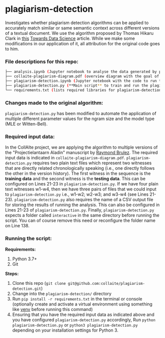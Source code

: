 # plagiarism-detection
Investigates whether plagiarism detection algorithms can be applied to accurately match similar or same semantic context across different versions of a textual document. We use the algorithm proposed by Thomas Hikaru Clark in [this](https://towardsdatascience.com/simple-plagiarism-detection-in-python-2314ac3aee88) [Towards Data Science](https://towardsdatascience.com/) article. While we make some modifications in our application of it, all attribution for the original code goes to him.

### File descriptions for this repo:
```bash
├── analysis.ipynb (Jupyter notebook to analyse the data generated by plagiarism-detection.py)
├── collaite-plagiarism-diagram.pdf (overview diagram with the goal of this analysis and how it was done)
├── plagiarism-detection.ipynb (Jupyter notebook with the code to run the plagiarism detection algorithm)
├── plagiarism-detection.py (**Main script** to train and run the plagiarism detection model.)
└── requirements.txt (lists required libraries for plagiarism-detection.py)
```

### Changes made to the original algorithm:

``plagiarism-detection.py`` has been modified to automate the application of multiple different parameter values for the ngram size and the model type (MLE or Witten-Bell). 

### Required input data:

In the CollAIte project, we are applying the algorithm to multiple versions of the "Projectielantaarn Aladin" manuscript by [Raymond Brulez](https://nl.wikipedia.org/wiki/Raymond_Brulez). The required input data is indicated in ``collaite-plagiarism-diagram.pdf``. ``plagiarism-detection.py`` requires two plain text files which represent two witnesses that are directly related chronologically speaking (i.e., one directly follows the other in the version history). The first witness in the sequence is the **training data** and the second witness is the **testing data**. This can be configured on Lines 21-23 in ``plagiarism-detection.py``. If we have four plain text witnesses w1-w4, then we have three pairs of files that we could input to ``plagiarism-detection.py`` i.e., w1-w2; w2-w3; and w3-w4 (see Lines 21-23). ``plagiarism-detection.py`` also requires the name of a CSV output file for storing the results of running the analysis. This can also be configured in Lines 21-23 of ``plagiarism-detection.py``. Finally, ``plagiarism-detection.py`` expects a folder called ``interactive`` in the same directory before running the script. You can of course remove this need or reconfigure the folder name on Line 138.

### Running the script:

**Requirements:**
1. Python 3.7+
2. Git

**Steps:**
1. Clone this repo (``git clone git@github.com:collaite/plagiarism-detection.git``)
2. Change into the ``plagiarism-detection/`` directory
3. Run ``pip install -r requirements.txt`` in the terminal or console (optionally create and activate a virtual environment using something like [venv](https://docs.python.org/3/library/venv.html) before running this command)
4. Ensuring that you have the required input data as indicated above and you have configured ``plagiarism-detection.py`` accordingly, Run ``python plagiarism-detection.py`` or ``python3 plagiarism-detection.py`` depending on your installation settings for Python 3.

